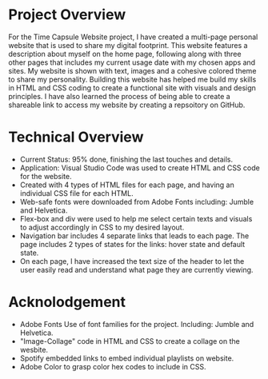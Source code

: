 # Project Overview
 For the Time Capsule Website project, I have created a multi-page personal website that is used to share my digital footprint. This website features a description about myself on the home page, following along with three other pages that includes my current usage date with my chosen apps and sites. My website is shown with text, images and a cohesive colored theme to share my personality. Building this website has helped me build my skills in HTML and CSS coding to create a functional site with visuals and design principles. I have also learned the process of being able to create a shareable link to access my website by creating a repsoitory on GitHub. 

# Technical Overview
  - Current Status: 95% done, finishing the last touches and details. 
  - Application: Visual Studio Code was used to create HTML and CSS code for the website.
  - Created with 4 types of HTML files for each page, and having an individual CSS file for each HTML.
  - Web-safe fonts were downloaded from Adobe Fonts including: Jumble and Helvetica. 
  - Flex-box and div were used to help me select certain texts and visuals to adjust accordingly in CSS to my desired layout.
  - Navigation bar includes 4 separate links that leads to each page. The page includes 2 types of states for the links: hover state and default state.
  - On each page, I have increased the text size of the header to let the user easily read and understand what page they are currently viewing.

# Acknolodgement
- Adobe Fonts
    Use of font families for the project. Including: Jumble and Helvetica. 
- "Image-Collage" code in HTML and CSS to create a collage on the wesbite. 
- Spotify embedded links to embed individual playlists on website. 
- Adobe Color to grasp color hex codes to include in CSS. 